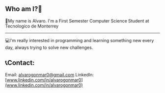 ## Who am I?👋

👤My name is Alvaro. I'm a First Semester Computer Science Student at Tecnologico de Monterrey

*********************************

💻I'm really interested in programming and learning something new every day, always trying to solve new challenges.

## 📞Contact:
Email: alvarogonmar0@gmail.com
LinkedIn: [www.linkedin.com/in/alvarogonmar0](www.linkedin.com/in/alvarogonmar0)
<!--
**alvarogonmar/alvarogonmar** is a ✨ _special_ ✨ repository because its `README.md` (this file) appears on your GitHub profile.

Here are some ideas to get you started:

- 🔭 I’m currently working on ...
- 🌱 I’m currently learning ...
- 👯 I’m looking to collaborate on ...
- 🤔 I’m looking for help with ...
- 💬 Ask me about ...
- 📫 How to reach me: ...
- 😄 Pronouns: ...
- ⚡ Fun fact: ...
-->
